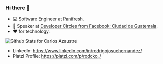 ### Hi there 👋

* :computer: Software Engineer at [Panifresh](https://panifresh.com.gt/).
* :rocket: Speaker at [Developer Circles from Facebook: Ciudad de Guatemala](https://www.facebook.com/groups/DevCGuatemala).
* :heart: for technology.

![Github Stats for Carlos Azaustre](https://github-readme-stats.vercel.app/api?username=rodcko&show_icons=true&hide_border=true&title_color=1f6feb&icon_color=1f6feb&bg_color=fff)
* LinkedIn: https://www.linkedin.com/in/rodrigojosuehernandez/
* Platzi Profile: https://platzi.com/p/rodcko_/




